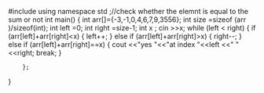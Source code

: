 #include <iostream>
using namespace std ;//check whether the elemnt is equal to the sum or not 
int main()
{
    int arr[]={-3,-1,0,4,6,7,9,3556};
    int size =sizeof (arr )/sizeof(int);
      int left =0;
      int right =size-1;
      int x ;
      cin >>x;
      while (left < right)
      {
        if (arr[left]+arr[right]<x)
        {
            left++;
        }
        else if (arr[left]+arr[right]>x)
        {
            right--;
        }
        else if (arr[left]+arr[right]==x)
        {
            cout <<"yes "<<"at index "<<left <<" "<<right;
            break;
        }

        };

}

